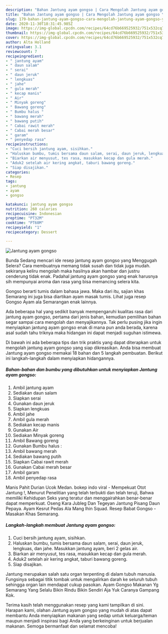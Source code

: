 ```yaml
---
description: "Bahan Jantung ayam gongso | Cara Mengolah Jantung ayam gongso Yang Menggugah Selera"
title: "Bahan Jantung ayam gongso | Cara Mengolah Jantung ayam gongso Yang Menggugah Selera"
slug: 179-bahan-jantung-ayam-gongso-cara-mengolah-jantung-ayam-gongso-yang-menggugah-selera
date: 2020-11-30T18:31:45.985Z
image: https://img-global.cpcdn.com/recipes/64cd76b669525932/751x532cq70/jantung-ayam-gongso-foto-resep-utama.jpg
thumbnail: https://img-global.cpcdn.com/recipes/64cd76b669525932/751x532cq70/jantung-ayam-gongso-foto-resep-utama.jpg
cover: https://img-global.cpcdn.com/recipes/64cd76b669525932/751x532cq70/jantung-ayam-gongso-foto-resep-utama.jpg
author: Alta Holland
ratingvalue: 3.1
reviewcount: 7
recipeingredient:
- " jantung ayam"
- " daun salam"
- " serai"
- " daun jeruk"
- " lengkuas"
- " jahe"
- " gula merah"
- " kecap manis"
- " Air"
- " Minyak goreng"
- " Bawang goreng"
- " Bumbu halus "
- " bawang merah"
- " bawang putih"
- " Cabai rawit merah"
- " Cabai merah besar"
- " garam"
- " penyedap rasa"
recipeinstructions:
- "Cuci bersih jantung ayam, sisihkan."
- "Haluskan bumbu, tumis bersama daun salam, serai, daun jeruk, lengkuas, dan jahe. Masukkan jantung ayam, beri 2 gelas air."
- "Biarkan air menyusut, tes rasa, masukkan kecap dan gula merah."
- "Aduk2 setelah air kering angkat, taburi bawang goreng."
- "Siap disajikan."
categories:
- Resep
tags:
- jantung
- ayam
- gongso

katakunci: jantung ayam gongso 
nutrition: 260 calories
recipecuisine: Indonesian
preptime: "PT32M"
cooktime: "PT60M"
recipeyield: "1"
recipecategory: Dessert

---
```



![Jantung ayam gongso](https://img-global.cpcdn.com/recipes/64cd76b669525932/751x532cq70/jantung-ayam-gongso-foto-resep-utama.jpg)

Bunda Sedang mencari ide resep jantung ayam gongso yang Menggugah Selera? Cara membuatnya memang tidak susah dan tidak juga mudah. sekiranya keliru mengolah maka hasilnya akan hambar dan justru cenderung tidak enak. Padahal jantung ayam gongso yang enak harusnya sih mempunyai aroma dan rasa yang bisa memancing selera kita.

Gongso berarti tumis dalam bahasa jawa. Maka dari itu, sajian khas Semarang ini juga bisa diartikan ayam masak tumis. Lihat juga resep Gongso Ayam ala Semarangan enak lainnya.

Ada beberapa hal yang sedikit banyak mempengaruhi kualitas rasa dari jantung ayam gongso, pertama dari jenis bahan, kemudian pemilihan bahan segar sampai cara mengolah dan menyajikannya. Tak perlu pusing jika ingin menyiapkan jantung ayam gongso enak di mana pun anda berada, karena asal sudah tahu triknya maka hidangan ini dapat menjadi suguhan istimewa.


Di bawah ini ada beberapa tips dan trik praktis yang dapat diterapkan untuk mengolah jantung ayam gongso yang siap dikreasikan. Anda bisa membuat Jantung ayam gongso memakai 18 bahan dan 5 langkah pembuatan. Berikut ini langkah-langkah dalam menyiapkan hidangannya.

<!--inarticleads1-->

##### Bahan-bahan dan bumbu yang dibutuhkan untuk menyiapkan Jantung ayam gongso:

1. Ambil  jantung ayam
1. Sediakan  daun salam
1. Siapkan  serai
1. Gunakan  daun jeruk
1. Siapkan  lengkuas
1. Ambil  jahe
1. Ambil  gula merah
1. Sediakan  kecap manis
1. Gunakan  Air
1. Sediakan  Minyak goreng
1. Ambil  Bawang goreng
1. Gunakan  Bumbu halus :
1. Ambil  bawang merah
1. Sediakan  bawang putih
1. Siapkan  Cabai rawit merah
1. Gunakan  Cabai merah besar
1. Ambil  garam
1. Ambil  penyedap rasa


Manis Pahit Durian Ucok Medan. bokep indo viral - Mempekuat Otot Jantung !, Menurut Penelitian yang telah terbukti dan telah teruji, Bahwa memiliki Kehidupan Seks yang teratur dan menggairahkan benar-benar dapat memperkuat. Oseng Kara Jubleg Dan Tegeyan Jantung Pisang Daun Pepaya. Ayam Kesrut Pedas Ala Mang Ihin Squad. Resep Babat Gongso - Masakan Khas Semarang. 

<!--inarticleads2-->

##### Langkah-langkah membuat Jantung ayam gongso:

1. Cuci bersih jantung ayam, sisihkan.
1. Haluskan bumbu, tumis bersama daun salam, serai, daun jeruk, lengkuas, dan jahe. Masukkan jantung ayam, beri 2 gelas air.
1. Biarkan air menyusut, tes rasa, masukkan kecap dan gula merah.
1. Aduk2 setelah air kering angkat, taburi bawang goreng.
1. Siap disajikan.


Jantung merupakan salah satu organ terpenting di dalam tubuh manusia. Fungsinya sebagai titik tombak untuk mengalirkan darah ke seluruh tubuh sehingga organ lain mendapat cukup pasokan. Ayam Gongso Makanan Yg Semarang Yang Selalu Bikin Rindu Bikin Sendiri Aja Yuk Caranya Gampang Kok. 

Terima kasih telah menggunakan resep yang kami tampilkan di sini. Harapan kami, olahan Jantung ayam gongso yang mudah di atas dapat membantu Anda menyiapkan makanan yang sedap untuk keluarga/teman maupun menjadi inspirasi bagi Anda yang berkeinginan untuk berjualan makanan. Semoga bermanfaat dan selamat mencoba!
